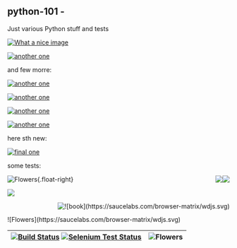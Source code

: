 python-101 - 
----------

Just various Python stuff and tests

[![What a nice image](http://s.cdpn.io/3/kiwi.svg)](http://css-tricks.com/using-svg/)



[![another one](http://www.petercollingridge.co.uk/sites/files/peter/hover1_css.svg)](http://www.petercollingridge.co.uk/data-visualisation/mouseover-effects-svgs)

and few morre:

[![another one](http://www.petercollingridge.co.uk/sites/files/peter/hover1_css.svg)](http://www.petercollingridge.co.uk/data-visualisation/mouseover-effects-svgs)

[![another one](http://www.petercollingridge.co.uk/sites/files/peter/hover2_onmouseover.svg)](http://www.petercollingridge.co.uk/data-visualisation/mouseover-effects-svgs)

[![another one](http://www.petercollingridge.co.uk/sites/files/peter/hover3_set_attribute.svg)](http://www.petercollingridge.co.uk/data-visualisation/mouseover-effects-svgs)

[![another one](http://www.petercollingridge.co.uk/sites/files/peter/hover4_ECMAScript.svg)](http://www.petercollingridge.co.uk/data-visualisation/mouseover-effects-svgs)

here sth new:

[![final one](http://extensa.pl/projekty/test.svg)](http://www.petercollingridge.co.uk/data-visualisation/mouseover-effects-svgs)

some tests:

<img style="float:right" src="https://saucelabs.com/browser-matrix/wdjs.svg" />

<div style="float: right"><img src="https://saucelabs.com/browser-matrix/wdjs.svg" /></div>

![Flowers](https://saucelabs.com/browser-matrix/wdjs.svg){.float-right}

<span class="float-right"><img src="https://saucelabs.com/browser-matrix/wdjs.svg" /></span>

<span style="float:right" markdown="1">
    ![book](https://saucelabs.com/browser-matrix/wdjs.svg)
</span>

<p align="right" markdown="1">
    <img src="https://saucelabs.com/browser-matrix/wdjs.svg" />
</p>

<span class="float-right" markdown="1">
    ![Flowers](https://saucelabs.com/browser-matrix/wdjs.svg)
</span>




| [![Build Status](https://secure.travis-ci.org/admc/wd.png?branch=master)](http://travis-ci.org/admc/wd) [![Selenium Test Status](https://saucelabs.com/buildstatus/wdjs)](https://saucelabs.com/u/wdjs)| ![Flowers](https://saucelabs.com/browser-matrix/wdjs.svg)  |
| ------------- | -----:|